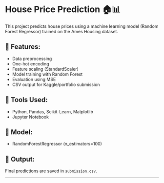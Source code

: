 # House Price Prediction 🏠📊

This project predicts house prices using a machine learning model (Random Forest Regressor) trained on the Ames Housing dataset.

## 📌 Features:
- Data preprocessing
- One-hot encoding
- Feature scaling (StandardScaler)
- Model training with Random Forest
- Evaluation using MSE
- CSV output for Kaggle/portfolio submission

## 🔧 Tools Used:
- Python, Pandas, Scikit-Learn, Matplotlib
- Jupyter Notebook

## 🧠 Model:
- RandomForestRegressor (n_estimators=100)

## 📝 Output:
Final predictions are saved in `submission.csv`.

---
